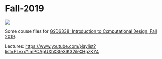 # Fall-2019

![](gsd6338_fall2019_student_projects_catalog.gif)

Some course files for [GSD6338: Introduction to Computational Design, Fall 2019](https://www.gsd.harvard.edu/course/introduction-to-computational-design-fall-2019/).

Lectures: https://www.youtube.com/playlist?list=PLvxxYImPCApUXhX3te3IK32ileXHpzKY4
